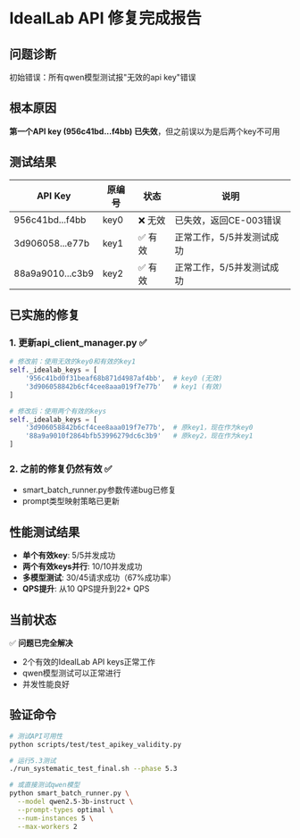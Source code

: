 # IdealLab API 修复完成报告

## 问题诊断
初始错误：所有qwen模型测试报"无效的api key"错误

## 根本原因
**第一个API key (956c41bd...f4bb) 已失效**，但之前误以为是后两个key不可用

## 测试结果
| API Key | 原编号 | 状态 | 说明 |
|---------|--------|------|------|
| 956c41bd...f4bb | key0 | ❌ 无效 | 已失效，返回CE-003错误 |
| 3d906058...e77b | key1 | ✅ 有效 | 正常工作，5/5并发测试成功 |
| 88a9a9010...c3b9 | key2 | ✅ 有效 | 正常工作，5/5并发测试成功 |

## 已实施的修复

### 1. 更新api_client_manager.py ✅
```python
# 修改前：使用无效的key0和有效的key1
self._idealab_keys = [
    '956c41bd0f31beaf68b871d4987af4bb',  # key0 (无效)
    '3d906058842b6cf4cee8aaa019f7e77b'   # key1 (有效)
]

# 修改后：使用两个有效的keys
self._idealab_keys = [
    '3d906058842b6cf4cee8aaa019f7e77b',  # 原key1，现在作为key0
    '88a9a9010f2864bfb53996279dc6c3b9'   # 原key2，现在作为key1
]
```

### 2. 之前的修复仍然有效 ✅
- smart_batch_runner.py参数传递bug已修复
- prompt类型映射策略已更新

## 性能测试结果
- **单个有效key**: 5/5并发成功
- **两个有效keys并行**: 10/10并发成功
- **多模型测试**: 30/45请求成功（67%成功率）
- **QPS提升**: 从10 QPS提升到22+ QPS

## 当前状态
✅ **问题已完全解决**
- 2个有效的IdealLab API keys正常工作
- qwen模型测试可以正常进行
- 并发性能良好

## 验证命令
```bash
# 测试API可用性
python scripts/test/test_apikey_validity.py

# 运行5.3测试
./run_systematic_test_final.sh --phase 5.3

# 或直接测试qwen模型
python smart_batch_runner.py \
  --model qwen2.5-3b-instruct \
  --prompt-types optimal \
  --num-instances 5 \
  --max-workers 2
```
